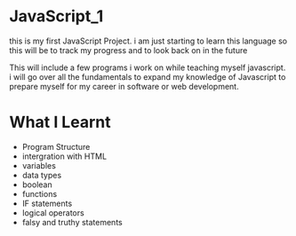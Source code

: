 # JavaScript_1

this is my first JavaScript Project. i am just starting to learn this language so this will be to track my progress and to look back on in the future 

This will include a few programs i work on while teaching myself javascript. i will go over all the fundamentals to expand my knowledge of Javascript to prepare myself for my career in software or web development.

# What I Learnt 
* Program Structure
* intergration with HTML
* variables
* data types
* boolean
* functions
* IF statements
* logical operators
* falsy and truthy statements 
